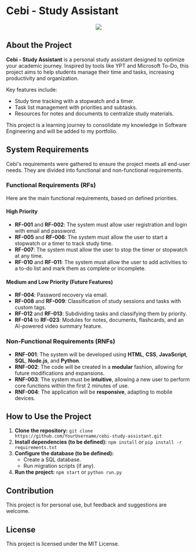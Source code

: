 # Cebi - Study Assistant

<p align="center">
<img src="https://github.com/user-attachments/assets/fc146e3f-7735-44fc-9ea8-65ab80079ee2">
</p>

## About the Project

**Cebi - Study Assistant** is a personal study assistant designed to optimize your academic journey. Inspired by tools like YPT and Microsoft To-Do, this project aims to help students manage their time and tasks, increasing productivity and organization.

Key features include:
* Study time tracking with a stopwatch and a timer.
* Task list management with priorities and subtasks.
* Resources for notes and documents to centralize study materials.

This project is a learning journey to consolidate my knowledge in Software Engineering and will be added to my portfolio.

## System Requirements

Cebi's requirements were gathered to ensure the project meets all end-user needs. They are divided into functional and non-functional requirements.

### Functional Requirements (RFs)
Here are the main functional requirements, based on defined priorities.

#### High Priority
* **RF-001** and **RF-002**: The system must allow user registration and login with email and password.
* **RF-005** and **RF-006**: The system must allow the user to start a stopwatch or a timer to track study time.
* **RF-007**: The system must allow the user to stop the timer or stopwatch at any time.
* **RF-010** and **RF-011**: The system must allow the user to add activities to a to-do list and mark them as complete or incomplete.

#### Medium and Low Priority (Future Features)
* **RF-004**: Password recovery via email.
* **RF-008** and **RF-009**: Classification of study sessions and tasks with custom tags.
* **RF-012** and **RF-013**: Subdividing tasks and classifying them by priority.
* **RF-014** to **RF-023**: Modules for notes, documents, flashcards, and an AI-powered video summary feature.

### Non-Functional Requirements (RNFs)

* **RNF-001**: The system will be developed using **HTML**, **CSS**, **JavaScript**, **SQL**, **Node.js**, and **Python**.
* **RNF-002**: The code will be created in a **modular** fashion, allowing for future modifications and expansions.
* **RNF-003**: The system must be **intuitive**, allowing a new user to perform core functions within the first 2 minutes of use.
* **RNF-004**: The application will be **responsive**, adapting to mobile devices.

## How to Use the Project

1.  **Clone the repository:**
    `git clone https://github.com/YourUsername/cebi-study-assistant.git`
2.  **Install dependencies (to be defined):**
    `npm install` or `pip install -r requirements.txt`
3.  **Configure the database (to be defined):**
    * Create a SQL database.
    * Run migration scripts (if any).
4.  **Run the project:**
    `npm start` or `python run.py`

## Contribution

This project is for personal use, but feedback and suggestions are welcome.

## License

This project is licensed under the MIT License.
